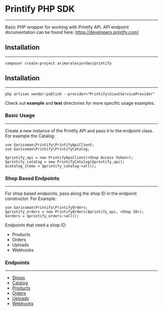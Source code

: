 # Printify PHP SDK
----
Basic PHP wrapper for working with Printify API.
API endpoint documentation can be found here: <https://developers.printify.com/>

## Installation
----
`composer create-project arimoralesjordan/printify`

## Installation
----
`php artisan vendor:publish --provider="Printify\ScoutServiceProvider"`

Check out **example** and **test** directories for more specific usage examples.

### Basic Usage
----
Create a new instance of the Printify API and pass it to the endpoint class. For example the Catalog:

```
use Garissman\Printify\PrintifyApiClient;
use Garissman\Printify\PrintifyCatalog;

$printify_api = new PrintifyApiClient(<Shop Access Token>);
$printify_catalog = new PrintifyCatalog($printify_api);
$catalog_items = $printify_catalog->all();
```

### Shop Based Endpoints
----
For shop based endpoints, pass along the shop ID in the endpoint constructor. For Example:

```
use Garissman\Printify\PrintifyOrders;
$printify_orders = new PrintifyOrders($printify_api, <Shop ID>);
$orders = $printify_orders->all();
```

Endpoints that need a shop ID:

* Products
* Orders
* Uploads
* Webhooks

### Endpoints
----

* [Shops](docs/shops.md)
* [Catalog](docs/catalog.md)
* [Products](docs/products.md)
* [Orders](orders.md)
* [Uploads](docs/uploads.md)
* [Webhooks](docs/webhooks.md)
